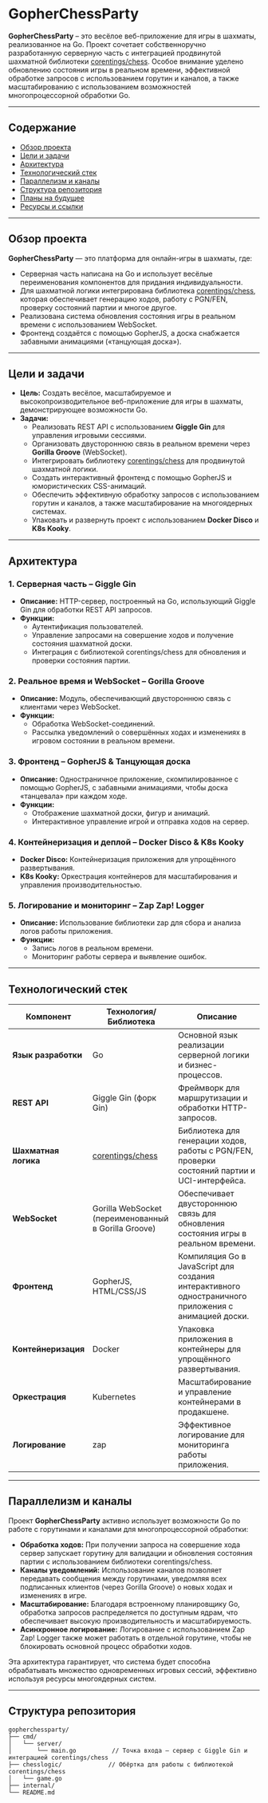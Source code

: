# GopherChessParty

**GopherChessParty** – это весёлое веб-приложение для игры в шахматы, реализованное на Go. Проект сочетает
собственноручно разработанную серверную часть с интеграцией продвинутой шахматной
библиотеки [corentings/chess](https://github.com/CorentinGS/chess). Особое внимание уделено обновлению состояния игры
в реальном времени, эффективной обработке запросов с использованием горутин и каналов, а также масштабированию с
использованием возможностей многопроцессорной обработки Go.

---

## Содержание

- [Обзор проекта](#Обзор-проекта)
- [Цели и задачи](#Цели-и-задачи)
- [Архитектура](#Архитектура)
- [Технологический стек](#Технологический-стек)
- [Параллелизм и каналы](#Параллелизм-и-каналы)
- [Структура репозитория](#Структура-репозитория)
- [Планы на будущее](#Планы-на-будущее)
- [Ресурсы и ссылки](#Ресурсы-и-ссылки)

---

## Обзор проекта

**GopherChessParty** — это платформа для онлайн-игры в шахматы, где:

- Серверная часть написана на Go и использует весёлые переименования компонентов для придания индивидуальности.
- Для шахматной логики интегрирована библиотека [corentings/chess](https://github.com/CorentinGS/chess), которая
  обеспечивает генерацию ходов, работу с PGN/FEN, проверку состояний партии и многое другое.
- Реализована система обновления состояния игры в реальном времени с использованием WebSocket.
- Фронтенд создаётся с помощью GopherJS, а доска снабжается забавными анимациями («танцующая доска»).

---

## Цели и задачи

- **Цель:** Создать весёлое, масштабируемое и высокопроизводительное веб-приложение для игры в шахматы, демонстрирующее
  возможности Go.
- **Задачи:**
    - Реализовать REST API с использованием **Giggle Gin** для управления игровыми сессиями.
    - Организовать двустороннюю связь в реальном времени через **Gorilla Groove** (WebSocket).
    - Интегрировать библиотеку [corentings/chess](https://github.com/CorentinGS/chess) для продвинутой шахматной
      логики.
    - Создать интерактивный фронтенд с помощью GopherJS и юмористических CSS-анимаций.
    - Обеспечить эффективную обработку запросов с использованием горутин и каналов, а также масштабирование на
      многоядерных системах.
    - Упаковать и развернуть проект с использованием **Docker Disco** и **K8s Kooky**.

---

## Архитектура

### 1. Серверная часть – **Giggle Gin**

- **Описание:** HTTP-сервер, построенный на Go, использующий Giggle Gin для обработки REST API запросов.
- **Функции:**
    - Аутентификация пользователей.
    - Управление запросами на совершение ходов и получение состояния шахматной доски.
    - Интеграция с библиотекой corentings/chess для обновления и проверки состояния партии.

### 2. Реальное время и WebSocket – **Gorilla Groove**

- **Описание:** Модуль, обеспечивающий двустороннюю связь с клиентами через WebSocket.
- **Функции:**
    - Обработка WebSocket-соединений.
    - Рассылка уведомлений о совершённых ходах и изменениях в игровом состоянии в реальном времени.

### 3. Фронтенд – **GopherJS & Танцующая доска**

- **Описание:** Одностраничное приложение, скомпилированное с помощью GopherJS, с забавными анимациями, чтобы доска
  «танцевала» при каждом ходе.
- **Функции:**
    - Отображение шахматной доски, фигур и анимаций.
    - Интерактивное управление игрой и отправка ходов на сервер.

### 4. Контейнеризация и деплой – **Docker Disco & K8s Kooky**

- **Docker Disco:** Контейнеризация приложения для упрощённого развертывания.
- **K8s Kooky:** Оркестрация контейнеров для масштабирования и управления производительностью.

### 5. Логирование и мониторинг – **Zap Zap! Logger**

- **Описание:** Использование библиотеки zap для сбора и анализа логов работы приложения.
- **Функции:**
    - Запись логов в реальном времени.
    - Мониторинг работы сервера и выявление ошибок.

---

## Технологический стек

| Компонент            | Технология/Библиотека                                   | Описание                                                                                             |
|----------------------|---------------------------------------------------------|------------------------------------------------------------------------------------------------------|
| **Язык разработки**  | Go                                                      | Основной язык реализации серверной логики и бизнес-процессов.                                        |
| **REST API**         | Giggle Gin (форк Gin)                                   | Фреймворк для маршрутизации и обработки HTTP-запросов.                                               |
| **Шахматная логика** | [corentings/chess](https://github.com/CorentinGS/chess) | Библиотека для генерации ходов, работы с PGN/FEN, проверки состояний партии и UCI-интерфейса.        |
| **WebSocket**        | Gorilla WebSocket (переименованный в Gorilla Groove)    | Обеспечивает двустороннюю связь для обновления состояния игры в реальном времени.                    |
| **Фронтенд**         | GopherJS, HTML/CSS/JS                                   | Компиляция Go в JavaScript для создания интерактивного одностраничного приложения с анимацией доски. |
| **Контейнеризация**  | Docker                                                  | Упаковка приложения в контейнеры для упрощённого развертывания.                                      |
| **Оркестрация**      | Kubernetes                                              | Масштабирование и управление контейнерами в продакшене.                                              |
| **Логирование**      | zap                                                     | Эффективное логирование для мониторинга работы приложения.                                           |

---

## Параллелизм и каналы

Проект **GopherChessParty** активно использует возможности Go по работе с горутинами и каналами для многопроцессорной
обработки:

- **Обработка ходов:** При получении запроса на совершение хода сервер запускает горутину для валидации и обновления
  состояния партии с использованием библиотеки corentings/chess.
- **Каналы уведомлений:** Использование каналов позволяет передавать сообщения между горутинами, уведомляя всех
  подписанных клиентов (через Gorilla Groove) о новых ходах и изменениях в игре.
- **Масштабирование:** Благодаря встроенному планировщику Go, обработка запросов распределяется по доступным ядрам, что
  обеспечивает высокую производительность и масштабируемость.
- **Асинхронное логирование:** Логирование с использованием Zap Zap! Logger также может работать в отдельной горутине,
  чтобы не блокировать основной процесс обработки ходов.

Эта архитектура гарантирует, что система будет способна обрабатывать множество одновременных игровых сессий, эффективно
используя ресурсы многоядерных систем.

---

## Структура репозитория

```
gopherchessparty/
├── cmd/
│   └── server/
│       └── main.go          // Точка входа – сервер с Giggle Gin и интеграцией corentings/chess
├── chesslogic/             // Обёртка для работы с библиотекой corentings/chess
│   └── game.go
├── internal/
└── README.md
```
